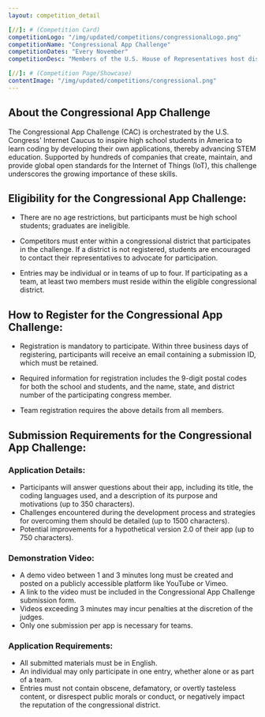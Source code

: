 ```yaml
---
layout: competition_detail

[//]: # (Competition Card)
competitionLogo: "/img/updated/competitions/congressionalLogo.png"
competitionName: "Congressional App Challenge"
competitionDates: "Every November"  
competitionDesc: "Members of the U.S. House of Representatives host district-wide Congressional App Challenges for middle school and high school students."

[//]: # (Competition Page/Showcase)
contentImage: "/img/updated/competitions/congressional.png"
---
```


## About the Congressional App Challenge

The Congressional App Challenge (CAC) is orchestrated by the U.S. Congress' Internet Caucus to inspire high school students in America to learn coding by developing their own applications, thereby advancing STEM education. Supported by hundreds of companies that create, maintain, and provide global open standards for the Internet of Things (IoT), this challenge underscores the growing importance of these skills.

## Eligibility for the Congressional App Challenge:

+ There are no age restrictions, but participants must be high school students; graduates are ineligible.

+ Competitors must enter within a congressional district that participates in the challenge. If a district is not registered, students are encouraged to contact their representatives to advocate for participation.

+ Entries may be individual or in teams of up to four. If participating as a team, at least two members must reside within the eligible congressional district.

## How to Register for the Congressional App Challenge:

+ Registration is mandatory to participate. Within three business days of registering, participants will receive an email containing a submission ID, which must be retained.

+ Required information for registration includes the 9-digit postal codes for both the school and students, and the name, state, and district number of the participating congress member.

+ Team registration requires the above details from all members.

## Submission Requirements for the Congressional App Challenge:

### Application Details:

+ Participants will answer questions about their app, including its title, the coding languages used, and a description of its purpose and motivations (up to 350 characters).
+ Challenges encountered during the development process and strategies for overcoming them should be detailed (up to 1500 characters).
+ Potential improvements for a hypothetical version 2.0 of their app (up to 750 characters).

### Demonstration Video:

+ A demo video between 1 and 3 minutes long must be created and posted on a publicly accessible platform like YouTube or Vimeo.
+ A link to the video must be included in the Congressional App Challenge submission form.
+ Videos exceeding 3 minutes may incur penalties at the discretion of the judges.
+ Only one submission per app is necessary for teams.

### Application Requirements:

+ All submitted materials must be in English.
+ An individual may only participate in one entry, whether alone or as part of a team.
+ Entries must not contain obscene, defamatory, or overtly tasteless content, or disrespect public morals or conduct, or negatively impact the reputation of the congressional district.
